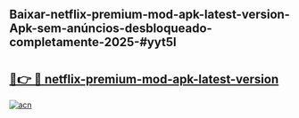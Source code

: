 ## Baixar-netflix-premium-mod-apk-latest-version-Apk-sem-anúncios-desbloqueado-completamente-2025-#yyt5l

# <h2><a href="https://ainizakaria.my?title=netflix-premium-mod-apk-latest-version&ref=20M">🔗👉 🔴 netflix-premium-mod-apk-latest-version</a></h2>

[![acn](https://github.com/user-attachments/assets/0f9c940e-d8b0-45ae-aac7-cd30a18b3e1c)](https://ainizakaria.my?title=netflix-premium-mod-apk-latest-version&ref=20M)

